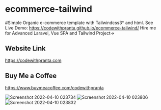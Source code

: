 # ecommerce-tailwind
#Simple Organic e-commerce template with Tailwindcss3* and html.
See Live Demo: https://codewithpranta.github.io/ecommerce-tailwind/
Hire me for Advanced Laravel, Vue SPA and Tailwind Project->

## Website Link
https://codewithpranta.com

## Buy Me a Coffee
https://www.buymeacoffee.com/codewithpranta

![Screenshot 2022-04-10 023734](https://user-images.githubusercontent.com/101281745/162590921-130dbd45-395b-4db8-be7d-3eb95bb336b4.png)
![Screenshot 2022-04-10 023806](https://user-images.githubusercontent.com/101281745/162590927-671c3bba-bb36-45de-a077-0b87bb811075.png)
![Screenshot 2022-04-10 023832](https://user-images.githubusercontent.com/101281745/162590929-e598bb67-4e50-47d7-8b43-3c3f38ea644f.png)
